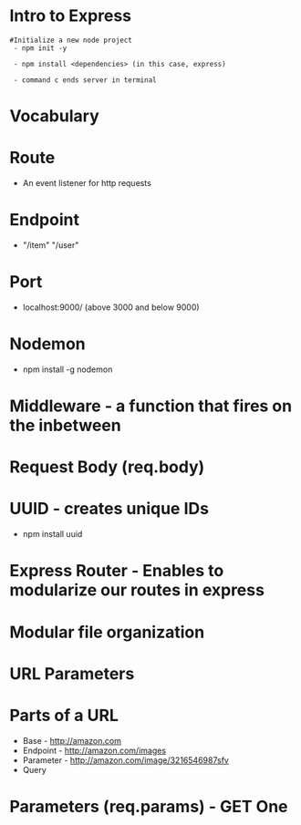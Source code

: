 # Intro to Express

    #Initialize a new node project
     - npm init -y

     - npm install <dependencies> (in this case, express)

     - command c ends server in terminal


# Vocabulary

 # Route
   * An event listener for http requests

 # Endpoint
   * "/item"  "/user"

 # Port
   * localhost:9000/ (above 3000 and below 9000)

# Nodemon
  * npm install -g nodemon

# Middleware - a function that fires on the inbetween

# Request Body (req.body)

# UUID - creates unique IDs
  - npm install uuid

# Express Router - Enables to modularize our routes in express

# Modular file organization

# URL Parameters

  # Parts of a URL
   * Base - http://amazon.com
   * Endpoint - http://amazon.com/images
   * Parameter - http://amazon.com/image/3216546987sfv
   * Query

  # Parameters (req.params) - GET One